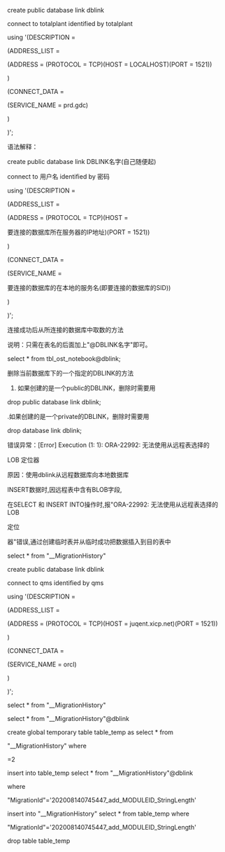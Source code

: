  create public database link dblink



 connect to totalplant identified by totalplant



 using \'(DESCRIPTION =



 (ADDRESS_LIST =



 (ADDRESS = (PROTOCOL = TCP)(HOST = LOCALHOST)(PORT = 1521))



 )



 (CONNECT_DATA =



 (SERVICE_NAME = prd.gdc)



 )



 )\';

语法解释：

 create public database link DBLINK名字(自己随便起)

 connect to 用户名 identified by 密码

 using \'(DESCRIPTION =

 (ADDRESS_LIST =

 (ADDRESS = (PROTOCOL = TCP)(HOST =

要连接的数据库所在服务器的IP地址)(PORT = 1521))

 )

 (CONNECT_DATA =

 (SERVICE_NAME =

要连接的数据库的在本地的服务名(即要连接的数据库的SID))

 )

 )';

连接成功后从所连接的数据库中取数的方法

说明：只需在表名的后面加上\"@DBLINK名字\"即可。



 select \* from tbl_ost_notebook@dblink;

删除当前数据库下的一个指定的DBLINK的方法

1. 如果创建的是一个public的DBLINK，删除时需要用

 drop public database link dblink;

.如果创建的是一个private的DBLINK，删除时需要用

 drop database link dblink;

错误异常：\[Error\] Execution (1: 1): ORA-22992: 无法使用从远程表选择的

LOB 定位器

原因：使用dblink从远程数据库向本地数据库

INSERT数据时,因远程表中含有BLOB字段,

在SELECT 和 INSERT INTO操作时,报\"ORA-22992: 无法使用从远程表选择的 LOB

定位

器\"错误,通过创建临时表并从临时成功把数据插入到目的表中

 select \* from \"\_\_MigrationHistory\"



 create public database link dblink

 connect to qms identified by qms

 using \'(DESCRIPTION =

 (ADDRESS_LIST =

 (ADDRESS = (PROTOCOL = TCP)(HOST = juqent.xicp.net)(PORT = 1521))

 )

 (CONNECT_DATA =

 (SERVICE_NAME = orcl)

 )

 )\';







 select \* from \"\_\_MigrationHistory\"

 select \* from \"\_\_MigrationHistory\"@dblink



 create global temporary table table_temp as select \* from

\"\_\_MigrationHistory\" where

=2

 insert into table_temp select \* from \"\_\_MigrationHistory\"@dblink

where

\"MigrationId\"=\'202008140745447_add_MODULEID_StringLength\'

 insert into \"\_\_MigrationHistory\" select \* from table_temp where

\"MigrationId\"=\'202008140745447_add_MODULEID_StringLength\'

 drop table table_temp

